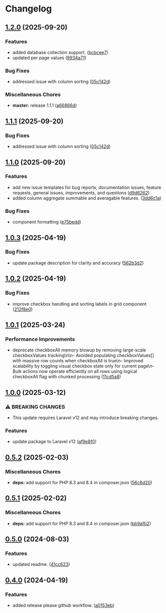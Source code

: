 # Changelog

## [1.2.0](https://github.com/tomshaw/electricgrid/compare/v1.1.1...v1.2.0) (2025-09-20)


### Features

* added database collection support. ([bcbcee7](https://github.com/tomshaw/electricgrid/commit/bcbcee7c709a3f82653fef31e670044a85ba2bbf))
* updated per page values ([9934a71](https://github.com/tomshaw/electricgrid/commit/9934a713497c305992a205421340379ed779baa9))


### Bug Fixes

* addressed issue with column sorting ([05c142d](https://github.com/tomshaw/electricgrid/commit/05c142dc6b8434c84a17df66b8c39622bce38e96))


### Miscellaneous Chores

* **master:** release 1.1.1 ([a66866d](https://github.com/tomshaw/electricgrid/commit/a66866d64f4b138d30b50b42edd18b3644f0dd93))

## [1.1.1](https://github.com/tomshaw/electricgrid/compare/v1.1.0...v1.1.1) (2025-09-20)


### Bug Fixes

* addressed issue with column sorting ([05c142d](https://github.com/tomshaw/electricgrid/commit/05c142dc6b8434c84a17df66b8c39622bce38e96))

## [1.1.0](https://github.com/tomshaw/electricgrid/compare/v1.0.3...v1.1.0) (2025-09-20)


### Features

* add new issue templates for bug reports, documentation issues, feature requests, general issues, improvements, and questions ([d9d6262](https://github.com/tomshaw/electricgrid/commit/d9d626234efec798246e1f65c1c09d5615d45239))
* added column aggregate summable and averagable features. ([3dd6c1a](https://github.com/tomshaw/electricgrid/commit/3dd6c1a0d776203ab1a5d8ceed88f5002e0adbb6))


### Bug Fixes

* component formatting ([e75bedd](https://github.com/tomshaw/electricgrid/commit/e75beddfdd33d21d65e794577e61d6dde40c7ba9))

## [1.0.3](https://github.com/tomshaw/electricgrid/compare/v1.0.2...v1.0.3) (2025-04-19)


### Bug Fixes

* update package description for clarity and accuracy ([562b3d2](https://github.com/tomshaw/electricgrid/commit/562b3d204c88a8f964f91bfdf8de2250da491d16))

## [1.0.2](https://github.com/tomshaw/electricgrid/compare/v1.0.1...v1.0.2) (2025-04-19)


### Bug Fixes

* improve checkbox handling and sorting labels in grid component ([212f8e0](https://github.com/tomshaw/electricgrid/commit/212f8e0ebe8dcf74253e4332cb5138f682679295))

## [1.0.1](https://github.com/tomshaw/electricgrid/compare/v1.0.0...v1.0.1) (2025-03-24)


### Performance Improvements

* deprecate checkboxAll memory blowup by removing large-scale checkboxValues tracking\n\n- Avoided populating checkboxValues[] with massive row counts when checkboxAll is true\n- Improved scalability by toggling visual checkbox state only for current page\n- Bulk actions now operate efficiently on all rows using logical checkboxAll flag with chunked processing ([11cd5a8](https://github.com/tomshaw/electricgrid/commit/11cd5a83f9f0cddbcb20e9f925d352a2f8ab4e4a))

## [1.0.0](https://github.com/tomshaw/electricgrid/compare/v0.5.2...v1.0.0) (2025-03-12)


### ⚠ BREAKING CHANGES

* This update requires Laravel v12 and may introduce breaking changes.

### Features

* update package to Laravel v12 ([af9e8f0](https://github.com/tomshaw/electricgrid/commit/af9e8f08b689ade9eaeb24c5d5f7e1ed395239d8))

## [0.5.2](https://github.com/tomshaw/electricgrid/compare/v0.5.1...v0.5.2) (2025-02-03)


### Miscellaneous Chores

* **deps:** add support for PHP 8.3 and 8.4 in composer.json ([56c6d20](https://github.com/tomshaw/electricgrid/commit/56c6d201e73cba6050e14146447bccb815943262))

## [0.5.1](https://github.com/tomshaw/electricgrid/compare/v0.5.0...v0.5.1) (2025-02-02)


### Miscellaneous Chores

* **deps:** add support for PHP 8.3 and 8.4 in composer.json ([bb9afb2](https://github.com/tomshaw/electricgrid/commit/bb9afb2696761a4d1cffe8350979523bb1ececfc))

## [0.5.0](https://github.com/tomshaw/electricgrid/compare/v0.4.0...v0.5.0) (2024-08-03)


### Features

* updated readme. ([41cc623](https://github.com/tomshaw/electricgrid/commit/41cc623033cafb1a1b53e48bc47c5afe03559200))

## [0.4.0](https://github.com/tomshaw/electricgrid/compare/v0.3.0...v0.4.0) (2024-04-19)


### Features

* added release please github workflow. ([a0153eb](https://github.com/tomshaw/electricgrid/commit/a0153eb031915ab82b0ed24a0025ca79838bfb24))
